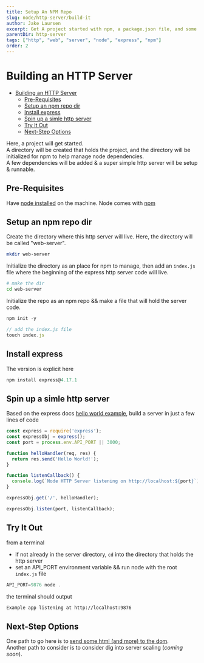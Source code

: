 ```yaml
---
title: Setup An NPM Repo
slug: node/http-server/build-it
author: Jake Laursen
excerpt: Get A project started with npm, a package.json file, and some dependencies
parentDir: http-server
tags: ["http", "web", "server", "node", "express", "npm"]
order: 2
---
```


# Building an HTTP Server

- [Building an HTTP Server](#building-an-http-server)
  - [Pre-Requisites](#pre-requisites)
  - [Setup an npm repo dir](#setup-an-npm-repo-dir)
  - [Install express](#install-express)
  - [Spin up a simle http server](#spin-up-a-simle-http-server)
  - [Try It Out](#try-it-out)
  - [Next-Step Options](#next-step-options)

Here, a project will get started.  
A directory will be created that holds the project, and the directory will be initialized for npm to help manage node dependencies.  
A few dependencies will be added & a super simple http server will be setup & runnable.

## Pre-Requisites

Have [node installed](https://nodejs.org/en/download/) on the machine. Node comes with [npm](https://www.npmjs.com/)

## Setup an npm repo dir

Create the directory where this http server will live. Here, the directory will be called "web-server".

```bash
mkdir web-server
```

Initialize the directory as an place for npm to manage, then add an `index.js` file where the beginning of the express http server code will live.

```bash
# make the dir
cd web-server
```

Initialize the repo as an npm repo && make a file that will hold the server code.

```js
npm init -y

// add the index.js file
touch index.js
```

## Install express

The version is explicit here

```js
npm install express@4.17.1
```

## Spin up a simle http server

Based on the express docs [hello world example](https://expressjs.com/en/starter/hello-world.html), build a server in just a few lines of code

```js
const express = require('express');
const expressObj = express();
const port = process.env.API_PORT || 3000;

function helloHandler(req, res) {
  return res.send('Hello World!');
}

function listenCallback() {
  console.log(`Node HTTP Server listening on http://localhost:${port}`);
}

expressObj.get('/', helloHandler);

expressObj.listen(port, listenCallback);
```

## Try It Out

from a terminal

- if not already in the server directory, `cd` into the directory that holds the http server
- set an API_PORT environment variable && run node with the root `index.js` file

```js
API_PORT=9876 node .
```

the terminal should output

```bash
Example app listening at http://localhost:9876
```

## Next-Step Options

One path to go here is to [send some html (and more) to the dom](/node/http-server/render-docs).  
Another path to consider is to consider dig into server scaling (_coming soon_).
